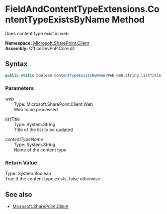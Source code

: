 # FieldAndContentTypeExtensions.ContentTypeExistsByName Method  
Does content type exist in web  

**Namespace:** [Microsoft.SharePoint.Client](Microsoft.SharePoint.Client.md)  
**Assembly:** OfficeDevPnP.Core.dll  
## Syntax
```C#
public static boolean ContentTypeExistsByName(Web web,String listTitle,String contentTypeName)
```
### Parameters
*web*  
&emsp;&emsp;Type: Microsoft.SharePoint.Client.Web  
&emsp;&emsp;Web to be processed  
  
*listTitle*  
&emsp;&emsp;Type: System.String  
&emsp;&emsp;Title of the list to be updated  
  
*contentTypeName*  
&emsp;&emsp;Type: System.String  
&emsp;&emsp;Name of the content type  
  
### Return Value
Type: System.Boolean  
True if the content type exists, false otherwise

## See also
- [Microsoft.SharePoint.Client](Microsoft.SharePoint.Client.md)
